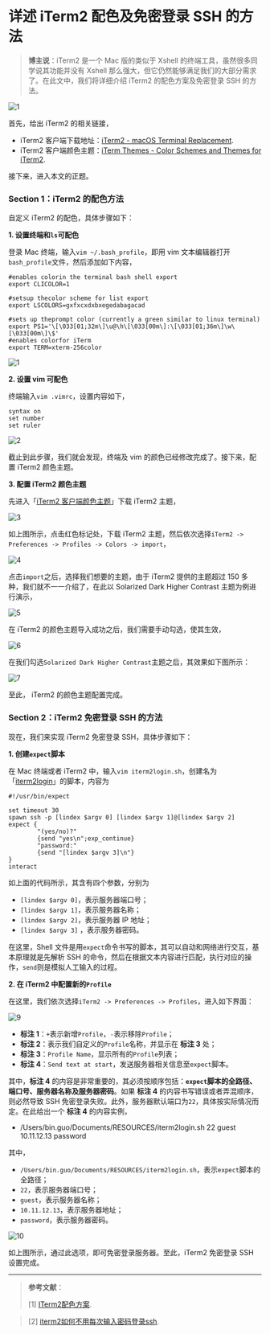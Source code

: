 # 详述 iTerm2 配色及免密登录 SSH 的方法

> **博主说**：iTerm2 是一个 Mac 版的类似于 Xshell 的终端工具，虽然很多同学说其功能并没有 Xshell 那么强大，但它仍然能够满足我们的大部分需求了。在此文中，我们将详细介绍 iTerm2 的配色方案及免密登录 SSH 的方法。

![1](http://img.blog.csdn.net/20171108094317501)

首先，给出 iTerm2 的相关链接，

- iTerm2 客户端下载地址：[iTerm2 - macOS Terminal Replacement](http://www.iterm2.com/).
- iTerm2 客户端颜色主题：[iTerm Themes - Color Schemes and Themes for iTerm2](http://iterm2colorschemes.com/).

接下来，进入本文的正题。

### Section 1：iTerm2 的配色方法

自定义 iTerm2 的配色，具体步骤如下：

**1. 设置终端和`ls`可配色**

登录 Mac 终端，输入`vim ~/.bash_profile`，即用 vim 文本编辑器打开`bash_profile`文件，然后添加如下内容，

```
#enables colorin the terminal bash shell export
export CLICOLOR=1

#setsup thecolor scheme for list export
export LSCOLORS=gxfxcxdxbxegedabagacad

#sets up theprompt color (currently a green similar to linux terminal)
export PS1='\[\033[01;32m\]\u@\h\[\033[00m\]:\[\033[01;36m\]\w\[\033[00m\]\$'
#enables colorfor iTerm
export TERM=xterm-256color

```

![1](http://img.blog.csdn.net/20171108095725707)

**2. 设置 vim 可配色**

终端输入`vim .vimrc`，设置内容如下，

```
syntax on
set number
set ruler
```
![2](http://img.blog.csdn.net/20171108100154521)

截止到此步骤，我们就会发现，终端及 vim 的颜色已经修改完成了。接下来，配置 iTerm2 颜色主题。

**3. 配置 iTerm2 颜色主题**

先进入「[iTerm2 客户端颜色主题](http://iterm2colorschemes.com/)」下载 iTerm2 主题，

![3](http://img.blog.csdn.net/20171108101400206)

如上图所示，点击红色标记处，下载 iTerm2 主题，然后依次选择`iTerm2 -> Preferences -> Profiles -> Colors -> import`，

![4](http://img.blog.csdn.net/20171108102115711)

点击`import`之后，选择我们想要的主题，由于 iTerm2 提供的主题超过 150 多种，我们就不一一介绍了，在此以 Solarized Dark Higher Contrast 主题为例进行演示，

![5](http://img.blog.csdn.net/20171108102927204)

在 iTerm2 的颜色主题导入成功之后，我们需要手动勾选，使其生效，

![6](http://img.blog.csdn.net/20171108103433351)

在我们勾选`Solarized Dark Higher Contrast`主题之后，其效果如下图所示：

![7](http://img.blog.csdn.net/20171108103714441)

至此， iTerm2 的颜色主题配置完成。

### Section 2：iTerm2 免密登录 SSH 的方法

现在，我们来实现 iTerm2 免密登录 SSH，具体步骤如下：

**1. 创建`expect`脚本**

在 Mac 终端或者 iTerm2 中，输入`vim iterm2login.sh`，创建名为「[iterm2login](https://github.com/guobinhit/cg-blog/blob/master/resources/iTerm2/iterm2login.sh)」的脚本，内容为

```
#!/usr/bin/expect

set timeout 30
spawn ssh -p [lindex $argv 0] [lindex $argv 1]@[lindex $argv 2]
expect {
        "(yes/no)?"
        {send "yes\n";exp_continue}
        "password:"
        {send "[lindex $argv 3]\n"}
}
interact
```

如上面的代码所示，其含有四个参数，分别为

- `[lindex $argv 0]`，表示服务器端口号；
- `[lindex $argv 1]`，表示服务器名称；
- `[lindex $argv 2]`，表示服务器 IP 地址；
- `[lindex $argv 3]` ，表示服务器密码。

在这里，Shell 文件是用`expect`命令书写的脚本，其可以自动和网络进行交互，基本原理就是先解析 SSH 的命令，然后在根据文本内容进行匹配，执行对应的操作，`send`则是模拟人工输入的过程。

**2. 在 iTerm2 中配置新的`Profile`**

在这里，我们依次选择`iTerm2 -> Preferences -> Profiles`，进入如下界面：

![9](http://img.blog.csdn.net/20171108155342252)

- **标注 1**：`+`表示新增`Profile`，`-`表示移除`Profile`；
- **标注 2**：表示我们自定义的`Profile`名称，并显示在 **标注 3** 处；
- **标注 3**：`Profile Name`，显示所有的`Profile`列表；
- **标注 4**：`Send text at start`，发送服务器相关信息至`expect`脚本。

其中，**标注 4** 的内容是非常重要的，其必须按顺序包括：**`expect`脚本的全路径、端口号、服务器名称及服务器密码**。如果 **标注 4** 的内容书写错误或者弄混顺序，则必然导致 SSH 免密登录失败。此外，服务器默认端口为`22`，具体按实际情况而定。在此给出一个 **标注 4** 的内容实例，

- /Users/bin.guo/Documents/RESOURCES/iterm2login.sh 22 guest 10.11.12.13 password

其中，

- `/Users/bin.guo/Documents/RESOURCES/iterm2login.sh`，表示`expect`脚本的全路径；
- `22`，表示服务器端口号；
- `guest`，表示服务器名称；
- `10.11.12.13`，表示服务器地址；
- `password`，表示服务器密码。

![10](http://img.blog.csdn.net/20171108161022719)

如上图所示，通过此选项，即可免密登录服务器。至此，iTerm2 免密登录 SSH 设置完成。


----------


> **参考文献**：
> 
> [1] [ITerm2配色方案](http://www.jianshu.com/p/33deff6b8a63).

> [2] [iterm2如何不用每次输入密码登录ssh](http://www.jianshu.com/p/17e06b3887ae).
